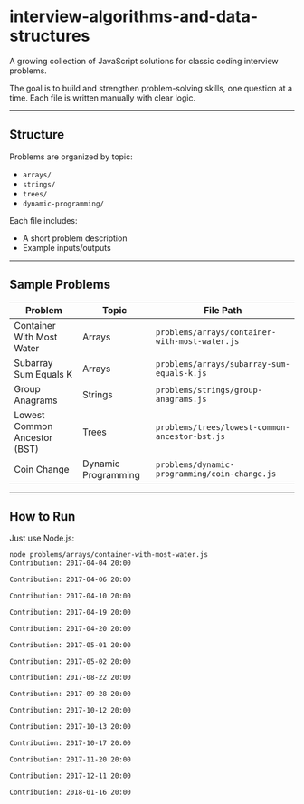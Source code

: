 # interview-algorithms-and-data-structures

A growing collection of JavaScript solutions for classic coding interview problems.

The goal is to build and strengthen problem-solving skills, one question at a time. Each file is written manually with clear logic.

---

## Structure

Problems are organized by topic:

- `arrays/`
- `strings/`
- `trees/`
- `dynamic-programming/`

Each file includes:
- A short problem description
- Example inputs/outputs

---

## Sample Problems

| Problem                      | Topic               | File Path                                             |
|------------------------------|----------------------|--------------------------------------------------------|
| Container With Most Water    | Arrays               | `problems/arrays/container-with-most-water.js`         |
| Subarray Sum Equals K        | Arrays               | `problems/arrays/subarray-sum-equals-k.js`             |
| Group Anagrams               | Strings              | `problems/strings/group-anagrams.js`                   |
| Lowest Common Ancestor (BST) | Trees                | `problems/trees/lowest-common-ancestor-bst.js`         |
| Coin Change                  | Dynamic Programming  | `problems/dynamic-programming/coin-change.js`          |

---

## How to Run

Just use Node.js:

```bash
node problems/arrays/container-with-most-water.js
Contribution: 2017-04-04 20:00

Contribution: 2017-04-06 20:00

Contribution: 2017-04-10 20:00

Contribution: 2017-04-19 20:00

Contribution: 2017-04-20 20:00

Contribution: 2017-05-01 20:00

Contribution: 2017-05-02 20:00

Contribution: 2017-08-22 20:00

Contribution: 2017-09-28 20:00

Contribution: 2017-10-12 20:00

Contribution: 2017-10-13 20:00

Contribution: 2017-10-17 20:00

Contribution: 2017-11-20 20:00

Contribution: 2017-12-11 20:00

Contribution: 2018-01-16 20:00

